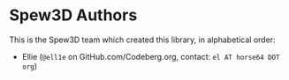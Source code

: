 
# Spew3D Authors

This is the Spew3D team which created this library,
in alphabetical order:

- Ellie (`@ell1e` on GitHub.com/Codeberg.org, contact: `el AT horse64 DOT org`)

